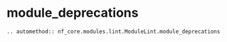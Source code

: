 # module_deprecations

```{eval-rst}
.. automethod:: nf_core.modules.lint.ModuleLint.module_deprecations
```
